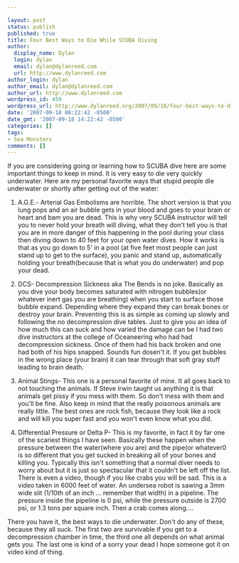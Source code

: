 ```yaml
---

layout: post
status: publish
published: true
title: Four Best Ways to Die While SCUBA Diving
author:
  display_name: Dylan
  login: dylan
  email: dylan@dylanreed.com
  url: http://www.dylanreed.com
author_login: dylan
author_email: dylan@dylanreed.com
author_url: http://www.dylanreed.com
wordpress_id: 459
wordpress_url: http://www.dylanreed.org/2007/09/18/four-best-ways-to-die-while-scuba-diving/
date: '2007-09-18 08:22:42 -0500'
date_gmt: '2007-09-18 14:22:42 -0500'
categories: []
tags:
- Sea Monsters
comments: []
---
```


If you are considering going or learning how to SCUBA dive here are some important things to keep in mind. It is very easy to die very quickly underwater. Here are my personal favorite ways that stupid people die underwater or shortly after getting out of the water:

  1. A.G.E.- Arterial Gas Embolisms are horrible. The short version is that you lung pops and an air bubble gets in your blood and goes to your brain or heart and bam you are dead. This is why very SCUBA instructor will tell you to never hold your breath will diving, what they don't tell you is that you are in more danger of this happening in the pool during your class then diving down to 40 feet for your open water dives. How it works is that as you go down to 5' in a pool (at five feet most people can just stand up to get to the surface), you panic and stand up, automatically holding your breath(because that is what you do underwater) and pop your dead.
  


  2. DCS- Decompression Sickness aka The Bends is no joke. Basically as you dive your body becomes saturated with nitrogen bubbles(or whatever inert gas you are breathing) when you start to surface those bubble expand. Depending where they expand they can break bones or destroy your brain. Preventing this is as simple as coming up slowly and following the no decompression dive tables. Just to give you an idea of how much this can suck and how varied the damage can be I had two dive instructors at the college of Oceaneering who had had decompression sickness. Once of them had his back broken and one had both of his hips snapped. Sounds fun dosen't it. If you get bubbles in the wrong place (your brain) it can tear through that soft gray stuff leading to brain death.
  


  3. Animal Stings- This one is a personal favorite of mine. It all goes back to not touching the animals. If Steve Irwin taught us anything it is that animals get pissy if you mess with them. So don't mess with them and you'll be fine. Also keep in mind that the really poisonous animals are really little. The best ones are rock fish, because they look like a rock and will kill you super fast and you won't even know what you did.
  


  4. Differential Pressure or Delta P- This is my favorite, in fact it by far one of the scariest things I have seen. Basically these happen when the pressure between the water(where you are) and the pipe(or whatever0 is so different that you get sucked in breaking all of your bones and killing you. Typically this isn't something that a normal diver needs to worry about but it is just so spectacular that it couldn't be left off the list. There is even a video, though if you like crabs you will be sad. This is a video taken in 6000 feet of water. An undersea robot is sawing a 3mm wide slit (1/10th of an inch ... remember that width) in a pipeline. The pressure inside the pipeline is 0 psi, while the pressure outside is 2700 psi, or 1.3 tons per square inch. Then a crab comes along....
  


  
There you have it, the best ways to die underwater. Don't do any of these, because they all suck. The first two are survivable if you get to a decompression chamber in time, the third one all depends on what animal gets you. The last one is kind of a sorry your dead I hope someone got it on video kind of thing.
